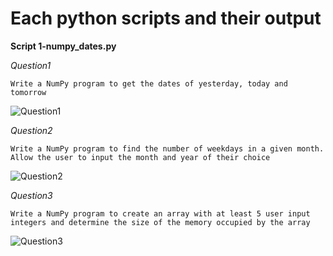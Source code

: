 # Each python scripts and their output


**Script 1-numpy_dates.py** 

*Question1*

```Write a NumPy program to get the dates of yesterday, today and tomorrow```


![Question1](https://user-images.githubusercontent.com/35099243/123386305-2f005780-d59f-11eb-8f2c-d2f44681cb52.gif)

*Question2*

```Write a NumPy program to find the number of weekdays in a given month. Allow the user to input the month and year of their choice```


![Question2](https://user-images.githubusercontent.com/35099243/123386667-94ecdf00-d59f-11eb-861b-b391038f9db7.gif)


*Question3*

```Write a NumPy program to create an array with at least 5 user input integers and determine the size of the memory occupied by the array```


![Question3](https://user-images.githubusercontent.com/35099243/123386898-d087a900-d59f-11eb-9faa-89e310a6a702.gif)



